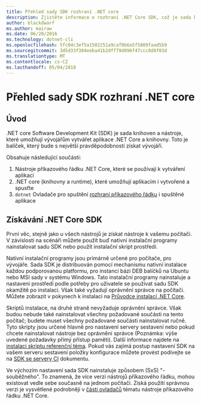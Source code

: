 ```yaml
---
title: Přehled sady SDK rozhraní .NET core
description: Zjistěte informace o rozhraní .NET Core SDK, což je sada knihoven a nástroje pro vytváření projektů .NET Core.
author: blackdwarf
ms.author: mairaw
ms.date: 06/20/2016
ms.technology: dotnet-cli
ms.openlocfilehash: 5fc04c3ef5a1502251a9caf0b6a5f5809faad5b9
ms.sourcegitcommit: 3d5d33f384eeba41b2dff79d096f47ccc8d8f03d
ms.translationtype: MT
ms.contentlocale: cs-CZ
ms.lasthandoff: 05/04/2018
---
```

# <a name="net-core-sdk-overview"></a>Přehled sady SDK rozhraní .NET core 

## <a name="introduction"></a>Úvod
.NET core Software Development Kit (SDK) je sada knihoven a nástroje, které umožňují vývojářům vytvářet aplikace .NET Core a knihovny. Toto je balíček, který bude s největší pravděpodobností získat vývojáři. 

Obsahuje následující součásti:

1. Nástroje příkazového řádku .NET Core, které se používají k vytváření aplikací
2. .NET core (knihovny a runtime), které umožňují aplikacím i vytvořené a spusťte
3. `dotnet` Ovladače pro spuštění [rozhraní příkazového řádku](tools/index.md) i spuštěné aplikace


## <a name="acquiring-the-net-core-sdk"></a>Získávání .NET Core SDK
První věc, stejně jako u všech nástrojů je získat nástroje k vašemu počítači. V závislosti na scénáři můžete použít buď nativní instalační programy nainstalovat sadu SDK nebo použít instalační skript prostředí.

Nativní instalační programy jsou primárně určené pro počítače, pro vývojáře. Sada SDK je distribuován pomocí mechanismu nativní instalace každou podporovanou platformu, pro instanci bázi DEB balíčků na Ubuntu nebo MSI sady v systému Windows. Tato instalační programy nainstaluje a nastavení prostředí podle potřeby pro uživatele se používat sadu SDK okamžitě po instalaci. Však také vyžadují oprávnění správce na počítači. Můžete zobrazit v pokynech k instalaci na [Průvodce instalací .NET Core](https://aka.ms/dotnetcoregs).

Skriptů instalace, na druhé straně nevyžaduje oprávnění správce. Však budou nebude také nainstalovat všechny požadované součásti na tento počítač; budete muset všechny požadované součásti nainstalovat ručně. Tyto skripty jsou určené hlavně pro nastavení servery sestavení nebo pokud chcete nainstalovat nástroje bez oprávnění správce (Poznámka: výše uvedené požadavky přímý přístup paměti). Další informace najdete na [instalaci skriptu referenční téma](tools/dotnet-install-script.md). Pokud vás zajímá postup nastavení SDK na vašem serveru sestavení položky konfigurace můžete provést podívejte se na [SDK se servery CI](tools/using-ci-with-cli.md) dokumentu. 

Ve výchozím nastavení sada SDK nainstaluje způsobem (SxS) "-souběžného". To znamená, že více verzí nástrojů příkazového řádku, mohou existovat vedle sebe současně na jednom počítači. Získá použití správnou verzi je vysvětlené podrobněji v [části ovladačů](tools/index.md#driver) tématu nástroje příkazového řádku .NET Core.
